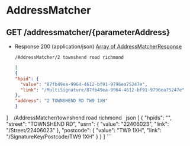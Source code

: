 # AddressMatcher


## GET /addressmatcher/{parameterAddress}
- Response 200 (application/json)
[Array of AddressMatcherResponse](AddressMatcherResponse.md)

    ```
   /AddressMatcher/2 townshend road richmond
    ```
    ```json
   [
  {
    "hpid": {
      "value": "87fb49ea-9964-4612-bf91-9796ea75247e",
      "link": "/MultiSignature/87fb49ea-9964-4612-bf91-9796ea75247e"
    },
    "address": "2 TOWNSHEND RD TW9 1XH"
  }
]
    ```
    ```
   /AddressMatcher/townshend road richmond
    ```
    ```json
   [
  {
    "hpids": "",
    "street": "TOWNSHEND RD",
    "usrn": {
      "value": "22406023",
      "link": "/Street/22406023"
    },
    "postcode": {
      "value": "TW9 1XH",
      "link": "/SignatureKey/Postcode/TW9 1XH"
    }
  }
]
    ```
